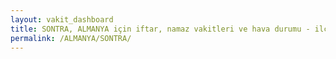 ```yaml
---
layout: vakit_dashboard
title: SONTRA, ALMANYA için iftar, namaz vakitleri ve hava durumu - ilçe/eyalet seç
permalink: /ALMANYA/SONTRA/
---
```


<script type="text/javascript">
  var GLOBAL_COUNTRY = 'ALMANYA';
  var GLOBAL_CITY = 'SONTRA';
  var GLOBAL_STATE = '';
  var lat = 72;
  var lon = 21;
</script>
